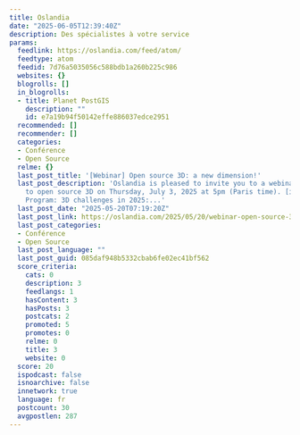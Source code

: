 ```yaml
---
title: Oslandia
date: "2025-06-05T12:39:40Z"
description: Des spécialistes à votre service
params:
  feedlink: https://oslandia.com/feed/atom/
  feedtype: atom
  feedid: 7d76a5035056c588bdb1a260b225c986
  websites: {}
  blogrolls: []
  in_blogrolls:
  - title: Planet PostGIS
    description: ""
    id: e7a19b94f50142effe886037edce2951
  recommended: []
  recommender: []
  categories:
  - Conférence
  - Open Source
  relme: {}
  last_post_title: '[Webinar] Open source 3D: a new dimension!'
  last_post_description: 'Oslandia is pleased to invite you to a webinar dedicated
    to open source 3D on Thursday, July 3, 2025 at 5pm (Paris time). [in English]
    Program: 3D challenges in 2025:...'
  last_post_date: "2025-05-20T07:19:20Z"
  last_post_link: https://oslandia.com/2025/05/20/webinar-open-source-3d-a-new-dimension/
  last_post_categories:
  - Conférence
  - Open Source
  last_post_language: ""
  last_post_guid: 085daf948b5332cbab6fe02ec41bf562
  score_criteria:
    cats: 0
    description: 3
    feedlangs: 1
    hasContent: 3
    hasPosts: 3
    postcats: 2
    promoted: 5
    promotes: 0
    relme: 0
    title: 3
    website: 0
  score: 20
  ispodcast: false
  isnoarchive: false
  innetwork: true
  language: fr
  postcount: 30
  avgpostlen: 287
---
```

